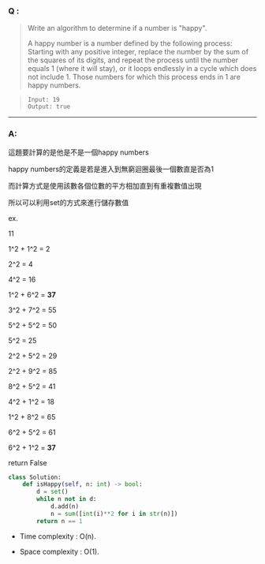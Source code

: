 ### Q :
> Write an algorithm to determine if a number is "happy".
>
> A happy number is a number defined by the following process: Starting with any positive integer, replace the number by the sum of the squares of its digits, and repeat the process until the number equals 1 (where it will stay), or it loops endlessly in a cycle which does not include 1. Those numbers for which this process ends in 1 are happy numbers.

> ```
> Input: 19
> Output: true
> ```

***

### A:

這題要計算的是他是不是一個happy numbers

happy numbers的定義是若是進入到無窮迴圈最後一個數直是否為1

而計算方式是使用該數各個位數的平方相加直到有重複數值出現

所以可以利用set的方式來進行儲存數值

ex.

11

1^2 + 1^2 = 2

2^2 = 4

4^2 = 16

1^2 + 6^2 = **37**

3^2 + 7^2 = 55

5^2 + 5^2 = 50

5^2 = 25

2^2 + 5^2 = 29

2^2 + 9^2 = 85

8^2 + 5^2 = 41

4^2 + 1^2 = 18

1^2 + 8^2 = 65

6^2 + 5^2 = 61

6^2 + 1^2 = **37**

return False

```python
class Solution:
    def isHappy(self, n: int) -> bool:
        d = set()
        while n not in d:
            d.add(n)
            n = sum([int(i)**2 for i in str(n)])
        return n == 1
```
- Time complexity : O(n).

- Space complexity : O(1).


